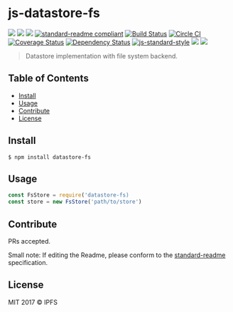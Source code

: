 # js-datastore-fs

[![](https://img.shields.io/badge/made%20by-Protocol%20Labs-blue.svg?style=flat-square)](http://ipn.io)
[![](https://img.shields.io/badge/project-IPFS-blue.svg?style=flat-square)](http://ipfs.io/)
[![](https://img.shields.io/badge/freenode-%23ipfs-blue.svg?style=flat-square)](http://webchat.freenode.net/?channels=%23ipfs)
[![standard-readme compliant](https://img.shields.io/badge/standard--readme-OK-green.svg?style=flat-square)](https://github.com/RichardLitt/standard-readme)
[![Build Status](https://travis-ci.org/ipfs/js-datastore-fs.svg)](https://travis-ci.org/ipfs/js-datastore-fs) [![Circle CI](https://circleci.com/gh/ipfs/js-datastore-fs.svg?style=svg)](https://circleci.com/gh/ipfs/js-datastore-fs)
[![Coverage Status](https://coveralls.io/repos/github/ipfs/js-datastore-fs/badge.svg?branch=master)](https://coveralls.io/github/ipfs/js-datastore-fs?branch=master) [![Dependency Status](https://david-dm.org/diasdavid/js-peer-id.svg?style=flat-square)](https://david-dm.org/ipfs/js-datastore-fs)
[![js-standard-style](https://img.shields.io/badge/code%20style-standard-brightgreen.svg?style=flat-square)](https://github.com/feross/standard)
![](https://img.shields.io/badge/npm-%3E%3D3.0.0-orange.svg?style=flat-square)
![](https://img.shields.io/badge/Node.js-%3E%3D4.0.0-orange.svg?style=flat-square)

> Datastore implementation with file system backend.

## Table of Contents

- [Install](#install)
- [Usage](#usage)
- [Contribute](#contribute)
- [License](#license)

## Install

```
$ npm install datastore-fs
```

## Usage

```js
const FsStore = require('datastore-fs)
const store = new FsStore('path/to/store')
```

## Contribute

PRs accepted.

Small note: If editing the Readme, please conform to the [standard-readme](https://github.com/RichardLitt/standard-readme) specification.

## License

MIT 2017 © IPFS
